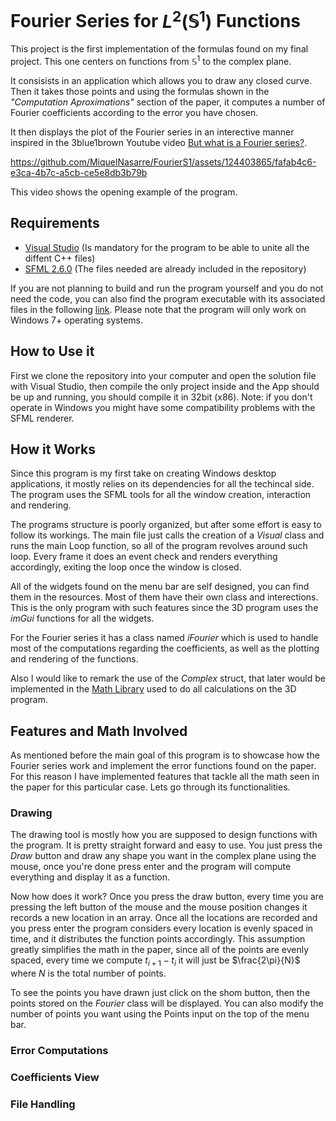 # Fourier Series for $L^2(\mathbb{S}^1)$ Functions

This project is the first implementation of the formulas found on my final project. 
This one centers on functions from $\mathbb{S}^1$ to the complex plane.

It consisists in an application which allows you to draw any closed curve. Then it takes those 
points and using the formulas shown in the *"Computation Aproximations"* section of the 
paper, it computes a number of Fourier coefficients according to the error you have chosen. 

It then displays the plot of the Fourier series in an interective manner inspired in the 3blue1brown 
Youtube video [But what is a Fourier series?](https://www.youtube.com/watch?v=r6sGWTCMz2k&t=376s). 

https://github.com/MiquelNasarre/FourierS1/assets/124403865/fafab4c6-e3ca-4b7c-a5cb-ce5e8db3b79b

This video shows the opening example of the program.

## Requirements
- [Visual Studio](https://visualstudio.com) (Is mandatory for the program to be able to unite all the diffent C++ files)
- [SFML 2.6.0](https://www.sfml-dev.org/download.php) (The files needed are already included in the repository)

If you are not planning to build and run the program yourself and you do not need the code, you can also find the 
program executable with its associated files in the following [link](). Please note that the program will only work on 
Windows 7+ operating systems.

## How to Use it
First we clone the repository into your computer and open the solution file with Visual Studio, then compile the only
project inside and the App should be up and running, you should compile it in 32bit (x86).
Note: if you don't operate in Windows you might have some compatibility problems with the SFML renderer.

## How it Works
Since this program is my first take on creating Windows desktop applications, it mostly relies on its dependencies for 
all the techincal side. The program uses the SFML tools for all the window creation, interaction and rendering.

The programs structure is poorly organized, but after some effort is easy to follow its workings. The 
main file just calls the creation of a *Visual* class and runs the main Loop function, so all of the 
program revolves around such loop. Every frame it does an event check and renders everything accordingly, 
exiting the loop once the window is closed.

All of the widgets found on the menu bar are self designed, you can find them in the resources. Most 
of them have their own class and interections. This is the only program with such features since the 
3D program uses the *imGui* functions for all the widgets.

For the Fourier series it has a class named *iFourier* which is used to handle most of the computations 
regarding the coefficients, as well as the plotting and rendering of the functions.

Also I would like to remark the use of the *Complex* struct, that later would be implemented in the 
[Math Library](https://github.com/MiquelNasarre/Math) used to do all calculations on the 3D program.

## Features and Math Involved
As mentioned before the main goal of this program is to showcase how the Fourier series work and implement 
the error functions found on the paper. For this reason I have implemented features that tackle all the 
math seen in the paper for this particular case. Lets go through its functionalities.

### Drawing
The drawing tool is mostly how you are supposed to design functions with the program. It is pretty straight 
forward and easy to use. You just press the *Draw* button and draw any shape you want in the complex plane 
using the mouse, once you're done press enter and the program will compute everything and display it as a 
function.

Now how does it work? Once you press the draw button, every time you are pressing the left button of the mouse 
and the mouse position changes it records a new location in an array. Once all the locations are recorded and you press 
enter the program considers every location is evenly spaced in time, and it distributes the function points accordingly. 
This assumption greatly simplifies the math in the paper, since all of the points are evenly spaced, every time we compute 
$t_{i+1} -t_i$ it will just be $\frac{2\pi}{N}$ where $N$ is the total number of points.

To see the points you have drawn just click on the shom button, then the points stored on the *Fourier* class will be displayed. 
You can also modify the number of points you want using the Points input on the top of the menu bar.

### Error Computations

### Coefficients View

### File Handling


